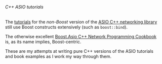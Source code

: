 ###### C++ ASIO tutorials

The [tutorials](http://think-async.com/Asio/asio-1.12.2/doc/asio/tutorial.html) 
for the *non-Boost* version of the 
[ASIO C++ networking library](http://think-async.com/Asio/asio-1.12.2/doc/index.html)
 still use Boost constructs extensively (such as `boost::bind`).

 The otherwise excellent [Boost.Asio C++ Network Programming Cookbook](https://subscription.packtpub.com/book/application_development/9781783986545)
 is, as its name implies, Boost-centric.
 
 These are my attempts at writing pure C++ versions of the ASIO tutorials and book examples as I 
 work my way through them.